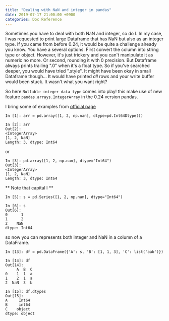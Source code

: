 ```yaml
---
title: "Dealing with NaN and integer in pandas"
date: 2019-07-17 21:00:00 +0900
categories: Doc Reference
---
```


Sometimes you have to deal with both NaN and integer, so do I. In my case, I was requested to print large Dataframe that has NaN but also as an
integer type. If you came from before 0.24, it would be quite a challenge already you know. You have a several options. First convert the 
column into string type or object. However, it's just trickery and you can't manipulate it as numeric no more. Or second, rounding it with 
0 precision. But Dataframe always prints trailing ".0" when it's a float type. So if you've searched deeper, you would have tried ".style".
It might have been okay in small Dataframe though... It would have printed *all* rows and your write buffer would been stuck. It wasn't what you want right?

So here `Nullable integer data type` comes into play! 
this make use of new feature `pandas.arrays.IntegerArray` in the 0.24 version pandas.

I bring some of examples from [official page](https://pandas.pydata.org/pandas-docs/stable/user_guide/integer_na.html)

```
In [1]: arr = pd.array([1, 2, np.nan], dtype=pd.Int64Dtype())

In [2]: arr
Out[2]: 
<IntegerArray>
[1, 2, NaN]
Length: 3, dtype: Int64
```

or

```
In [3]: pd.array([1, 2, np.nan], dtype="Int64")
Out[3]: 
<IntegerArray>
[1, 2, NaN]
Length: 3, dtype: Int64
```
** Note that capital I **

```
In [5]: s = pd.Series([1, 2, np.nan], dtype="Int64")

In [6]: s
Out[6]: 
0      1
1      2
2    NaN
dtype: Int64
```

so now you can represents both integer and NaN in a column of a DataFrame.

```
In [13]: df = pd.DataFrame({'A': s, 'B': [1, 1, 3], 'C': list('aab')})

In [14]: df
Out[14]: 
     A  B  C
0    1  1  a
1    2  1  a
2  NaN  3  b

In [15]: df.dtypes
Out[15]: 
A     Int64
B     int64
C    object
dtype: object
```
